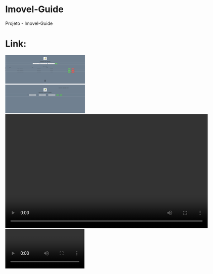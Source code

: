 # Imovel-Guide
Projeto - Imovel-Guide

# Link: 

<img src="https://github.com/Claitonok/Imovel-Guide/blob/main/Imovel-Guide/src/img/Captura01.png" width="50%" height="50%">
<img src="https://github.com/Claitonok/Imovel-Guide/blob/main/Imovel-Guide/src/img/Captura02.png" width="50%" height="50%">


<video width="640" height="360" controls>
    <source src="https://github.com/Claitonok/Imovel-Guide/blob/main/Imovel-Guide/src/img/V%C3%ADdeo.mp4" type="video/mp4">
</video>

<video controls width="250">
  <source src="https://github.com/Claitonok/Imovel-Guide/blob/main/Imovel-Guide/src/img/V%C3%ADdeo.mp4" type="video">
</video>

